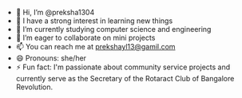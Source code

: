 - 👋  Hi, I’m @preksha1304
- 👀  I have a strong interest in learning new things
- 🌱  I’m currently studying computer science and engineering
- 💞️  I’m eager to collaborate on mini projects
- 📫  You can reach me at prekshayl13@gamil.com
- 😄  Pronouns: she/her
- ⚡  Fun fact: I'm passionate about community service projects and currently serve as the Secretary of the Rotaract Club of Bangalore Revolution.

<!---
preksha1304/preksha1304 is a ✨ special ✨ repository because its `README.md` (this file) appears on your GitHub profile.
You can click the Preview link to take a look at your changes.
--->
